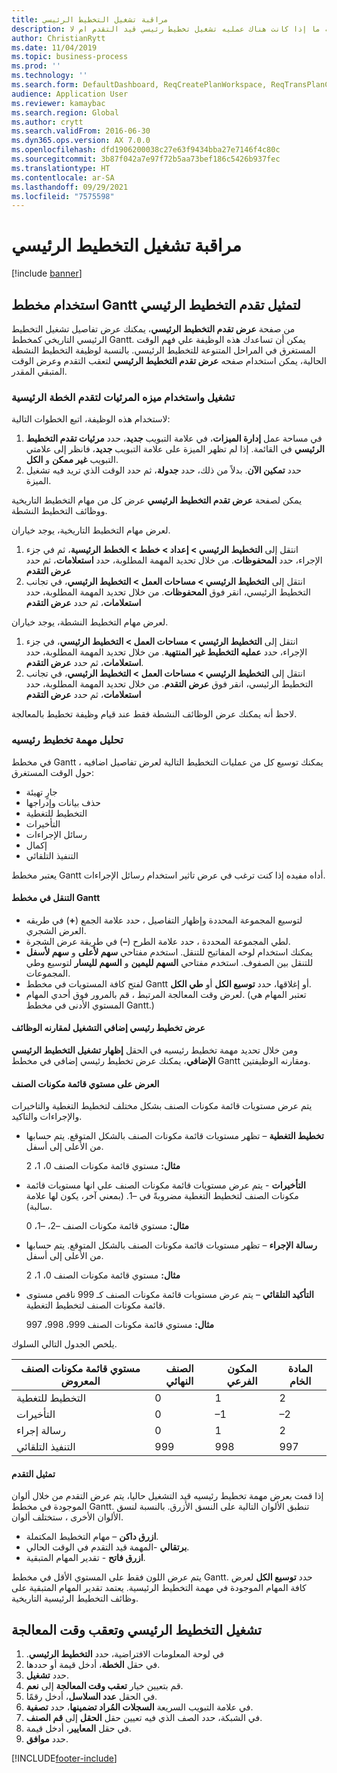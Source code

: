 ```yaml
---
title: مراقبة تشغيل التخطيط الرئيسي
description: يوضح هذا الموضوع كيف يمكن لمخطط الإنتاج معرفه ما إذا كانت هناك عمليه تشغيل تخطيط رئيسي قيد التقدم ام لا.
author: ChristianRytt
ms.date: 11/04/2019
ms.topic: business-process
ms.prod: ''
ms.technology: ''
ms.search.form: DefaultDashboard, ReqCreatePlanWorkspace, ReqTransPlanCard, SysQueryForm, InventItemIdLookupSimple, ReqLog, ReqProcessTaskTrace
audience: Application User
ms.reviewer: kamaybac
ms.search.region: Global
ms.author: crytt
ms.search.validFrom: 2016-06-30
ms.dyn365.ops.version: AX 7.0.0
ms.openlocfilehash: dfd1906200038c27e63f9434bba27e7146f4c80c
ms.sourcegitcommit: 3b87f042a7e97f72b5aa73bef186c5426b937fec
ms.translationtype: HT
ms.contentlocale: ar-SA
ms.lasthandoff: 09/29/2021
ms.locfileid: "7575598"
---
```

# <a name="monitor-a-master-planning-run"></a>مراقبة تشغيل التخطيط الرئيسي

[!include [banner](../../includes/banner.md)]

## <a name="use-a-gantt-chart-to-visualize-master-planning-progress"></a>استخدام مخطط Gantt لتمثيل تقدم التخطيط الرئيسي

من صفحة **عرض تقدم التخطيط الرئيسي**، يمكنك عرض تفاصيل تشغيل التخطيط الرئيسي التاريخي كمخطط Gantt. يمكن أن تساعدك هذه الوظيفة علي فهم الوقت المستغرق في المراحل المتنوعة للتخطيط الرئيسي. بالنسبة لوظيفة التخطيط النشطة الحالية، يمكن استخدام صفحه **عرض تقدم التخطيط الرئيسي** لتعقب التقدم وعرض الوقت المتبقي المقدر.

### <a name="turn-on-and-use-the-master-plan-progress-visualization-feature"></a>تشغيل واستخدام ميزه المرئيات لتقدم الخطة الرئيسية

لاستخدام هذه الوظيفة، اتبع الخطوات التالية:

1. في مساحة عمل **إدارة الميزات**، في علامة التبويب **جديد**، حدد **مرئيات تقدم التخطيط الرئيسي** في القائمة. إذا لم تظهر الميزة على علامة التبويب **جديد**، فانظر إلى علامتي التبويب **غير ممكن** و **الكل**.
1. حدد **تمكين الآن**. بدلاً من ذلك، حدد **جدولة**، ثم حدد الوقت الذي تريد فيه تشغيل الميزة.

يمكن لصفحة **عرض تقدم التخطيط الرئيسي** عرض كل من مهام التخطيط التاريخية ووظائف التخطيط النشطة. 

لعرض مهام التخطيط التاريخية، يوجد خياران. 

1. انتقل إلى **التخطيط الرئيسي \> إعداد \> خطط \> الخطط الرئيسية**، ثم في جزء الإجراء، حدد **المحفوظات**. من خلال تحديد المهمة المطلوبة، حدد **استعلامات**، ثم حدد **عرض التقدم**
1. انتقل إلى **التخطيط الرئيسي \> مساحات العمل \> التخطيط الرئيسي**، في تجانب التخطيط الرئيسي، انقر فوق **المحفوظات**. من خلال تحديد المهمة المطلوبة، حدد **استعلامات**، ثم حدد **عرض التقدم**

لعرض مهام التخطيط النشطة، يوجد خياران. 
1. انتقل إلى **التخطيط الرئيسي \> مساحات العمل \> التخطيط الرئيسي**، في جزء الإجراء، حدد **عمليه التخطيط غير المنتهية**. من خلال تحديد المهمة المطلوبة، حدد **استعلامات**، ثم حدد **عرض التقدم**.
1. انتقل إلى **التخطيط الرئيسي \> مساحات العمل \> التخطيط الرئيسي**، في تجانب التخطيط الرئيسي، انقر فوق **عرض التقدم**. من خلال تحديد المهمة المطلوبة، حدد **استعلامات**، ثم حدد **عرض التقدم**

لاحظ أنه يمكنك عرض الوظائف النشطة فقط عند قيام وظيفة تخطيط بالمعالجة.

### <a name="analyze-a-master-planning-job"></a>تحليل مهمة تخطيط رئيسيه

في مخطط Gantt ، يمكنك توسيع كل من عمليات التخطيط التالية لعرض تفاصيل اضافيه حول الوقت المستغرق:

- جارٍ تهيئة
- حذف بيانات وإدراجها
- التخطيط للتغطية
- التأخيرات
- رسائل الإجراءات
- إكمال
- التنفيذ التلقائي

يعتبر مخطط Gantt أداه مفيده إذا كنت ترغب في عرض تاثير استخدام رسائل الإجراءات.

#### <a name="navigation-in-the-gantt-chart"></a>التنقل في مخطط Gantt

- لتوسيع المجموعة المحددة وإظهار التفاصيل ، حدد علامة الجمع (**+**) في طريقه العرض الشجري.
- لطي المجموعة المحددة ، حدد علامة الطرح (**–**) في طريقة عرض الشجرة.
- يمكنك استخدام لوحه المفاتيح للتنقل. استخدم مفتاحي **سهم لأعلى** و **سهم لأسفل** للتنقل بين الصفوف. استخدم مفتاحي **السهم لليمين** و **السهم لليسار** لتوسيع وطي المجموعات.
- لفتح كافة المستويات في مخطط Gantt أو إغلاقها، حدد **توسيع الكل** أو **طي الكل**.
- لعرض وقت المعالجة المرتبط ، قم بالمرور فوق أحدي المهام. (تعتبر المهام هي المستوي الأدنى في مخطط Gantt.)

#### <a name="view-an-additional-master-planning-run-to-compare-jobs"></a>عرض تخطيط رئيسي إضافي التشغيل لمقارنه الوظائف

ومن خلال تحديد مهمة تخطيط رئيسيه في الحقل **إظهار تشغيل التخطيط الرئيسي الإضافي**، يمكنك عرض تخطيط رئيسي إضافي في مخطط Gantt ومقارنه الوظيفتين.

#### <a name="bom-level-display"></a>العرض على مستوي قائمة مكونات الصنف

يتم عرض مستويات قائمة مكونات الصنف بشكل مختلف لتخطيط التغطية والتاخيرات والإجراءات والتاكيد.

- **تخطيط التغطية** – تظهر مستويات قائمة مكونات الصنف بالشكل المتوقع. يتم حسابها من الأعلى إلى أسفل.

    **مثال:** مستوي قائمة مكونات الصنف 0، 1، 2

- **التأخيرات** - يتم عرض مستويات قائمة مكونات الصنف علي انها مستويات قائمة مكونات الصنف لتخطيط التغطية مضروبةً في –1. (بمعني آخر، يكون لها علامة سالبة).

    **مثال:** مستوي قائمة مكونات الصنف –2، –1، 0

- **رسالة الإجراء** – تظهر مستويات قائمة مكونات الصنف بالشكل المتوقع. يتم حسابها من الأعلى إلى أسفل.

    **مثال:** مستوي قائمة مكونات الصنف 0، 1، 2

- **التأكيد التلقائي** – يتم عرض مستويات قائمة مكونات الصنف كـ 999 ناقص مستوى قائمة مكونات الصنف لتخطيط التغطية.

    **مثال:** مستوي قائمة مكونات الصنف 999، 998، 997

يلخص الجدول التالي السلوك.

| مستوي قائمة مكونات الصنف المعروض | الصنف النهائي | المكون الفرعي | المادة الخام |
|---|---|---|---|
| التخطيط للتغطية | 0 | 1 | 2 |
| التأخيرات | 0 | –1 | –2 |
| رسالة إجراء | 0 | 1 | 2 |
| التنفيذ التلقائي | 999 | 998 | 997 |

#### <a name="visualize-progress"></a>تمثيل التقدم

إذا قمت بعرض مهمة تخطيط رئيسيه قيد التشغيل حاليا، يتم عرض التقدم من خلال ألوان الموجودة في مخطط Gantt. تنطبق الألوان التالية على النسق الأزرق. بالنسبة لنسق الألوان الأخرى ، ستختلف ألوان.

- **ازرق داكن** – مهام التخطيط المكتملة.
- **برتقالي** -المهمة قيد التقدم في الوقت الحالي.
- **ازرق فاتح** - تقدير المهام المتبقية.

يتم عرض اللون فقط على المستوي الأقل في مخطط Gantt. حدد **توسيع الكل** لعرض كافة المهام الموجودة في مهمة التخطيط الرئيسية. يعتمد تقدير المهام المتبقية على وظائف التخطيط الرئيسية التاريخية.

## <a name="run-master-planning-and-track-processing-time"></a>تشغيل التخطيط الرئيسي وتعقب وقت المعالجة

1. في لوحة المعلومات الافتراضية، حدد **‏‫التخطيط الرئيسي**.
1. في حقل **الخطة**، أدخل قيمة أو حددها.
1. حدد **تشغيل**.
1. قم بتعيين خيار **تعقب وقت المعالجة** إلى **نعم**.
1. في الحقل **عدد السلاسل**، أدخل رقمًا.
1. في علامة التبويب السريعة **السجلات المُراد تضمينها**، حدد **تصفية**.
1. في الشبكة، حدد الصف الذي فيه تعيين حقل **الحقل** إلى **قم الصنف**.
1. في حقل **المعايير**، أدخل قيمة.
1. حدد **موافق**.


[!INCLUDE[footer-include](../../../includes/footer-banner.md)]